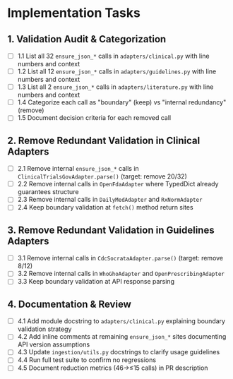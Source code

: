 # Implementation Tasks

## 1. Validation Audit & Categorization

- [ ] 1.1 List all 32 `ensure_json_*` calls in `adapters/clinical.py` with line numbers and context
- [ ] 1.2 List all 12 `ensure_json_*` calls in `adapters/guidelines.py` with line numbers and context
- [ ] 1.3 List all 2 `ensure_json_*` calls in `adapters/literature.py` with line numbers and context
- [ ] 1.4 Categorize each call as "boundary" (keep) vs "internal redundancy" (remove)
- [ ] 1.5 Document decision criteria for each removed call

## 2. Remove Redundant Validation in Clinical Adapters

- [ ] 2.1 Remove internal `ensure_json_*` calls in `ClinicalTrialsGovAdapter.parse()` (target: remove 20/32)
- [ ] 2.2 Remove internal calls in `OpenFdaAdapter` where TypedDict already guarantees structure
- [ ] 2.3 Remove internal calls in `DailyMedAdapter` and `RxNormAdapter`
- [ ] 2.4 Keep boundary validation at `fetch()` method return sites

## 3. Remove Redundant Validation in Guidelines Adapters

- [ ] 3.1 Remove internal calls in `CdcSocrataAdapter.parse()` (target: remove 8/12)
- [ ] 3.2 Remove internal calls in `WhoGhoAdapter` and `OpenPrescribingAdapter`
- [ ] 3.3 Keep boundary validation at API response parsing

## 4. Documentation & Review

- [ ] 4.1 Add module docstring to `adapters/clinical.py` explaining boundary validation strategy
- [ ] 4.2 Add inline comments at remaining `ensure_json_*` sites documenting API version assumptions
- [ ] 4.3 Update `ingestion/utils.py` docstrings to clarify usage guidelines
- [ ] 4.4 Run full test suite to confirm no regressions
- [ ] 4.5 Document reduction metrics (46→≤15 calls) in PR description
